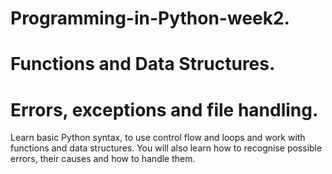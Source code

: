 # Programming-in-Python-week2.
# Functions and Data Structures.
# Errors, exceptions and file handling.
Learn basic Python syntax, to use control flow and loops and work with functions and data structures. You will also learn how to recognise possible errors, their causes and how to handle them.
